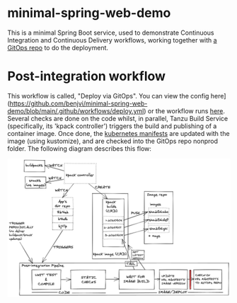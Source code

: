 # minimal-spring-web-demo

This is a minimal Spring Boot service, used to demonstrate Continuous Integration and Continuous Delivery workflows, working together with [a GitOps repo](https://github.com/benjvi/apps-gitops) to do the deployment.

# Post-integration workflow

This workflow is called, "Deploy via GitOps". You can view the config here](https://github.com/benjvi/minimal-spring-web-demo/blob/main/.github/workflows/deploy.yml) or the workflow runs [here](https://github.com/benjvi/minimal-spring-web-demo/actions/workflows/deploy.yml). Several checks are done on the code whilst, in parallel, Tanzu Build Service (specifically, its 'kpack controller') triggers the build and publishing of a container image. Once done, the [kubernetes manifests](https://github.com/benjvi/minimal-spring-web-demo/tree/main/k8s) are updated with the image (using kustomize), and are checked into the GitOps repo nonprod folder. The following diagram describes this flow:

![post integration flow](https://github.com/benjvi/minimal-spring-web-demo/raw/main/tbs-post-integration-flow.png)

